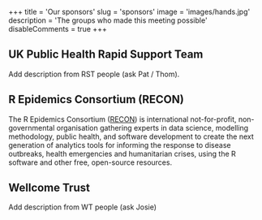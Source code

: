 +++
title = 'Our sponsors'
slug = 'sponsors'
image = 'images/hands.jpg'
description = 'The groups who made this meeting possible'
disableComments = true
+++




## UK Public Health Rapid Support Team

Add description from RST people (ask Pat / Thom).


## R Epidemics Consortium (RECON)

The R Epidemics Consortium ([RECON](https://www.repidemicsconsortium.org/xs)) is
international not-for-profit, non-governmental organisation gathering experts in
data science, modelling methodology, public health, and software development to
create the next generation of analytics tools for informing the response to
disease outbreaks, health emergencies and humanitarian crises, using the R
software and other free, open-source resources.



## Wellcome Trust

Add description from WT people (ask Josie)
